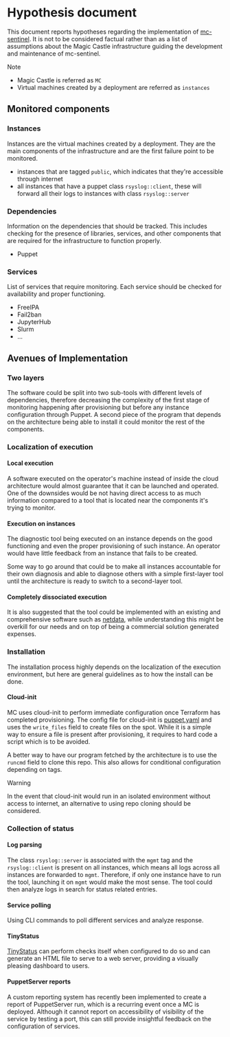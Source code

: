 # Hypothesis document

This document reports hypotheses regarding the implementation of [mc-sentinel](../README.md). It is not to be considered factual rather than as a list of assumptions about the Magic Castle infrastructure guiding the development and maintenance of mc-sentinel.

> [!NOTE]
>
> - Magic Castle is referred as `MC`
> - Virtual machines created by a deployment are referred as `instances`

## Monitored components

### Instances

Instances are the virtual machines created by a deployment. They are the main components of the infrastructure and are the first failure point to be monitored.

- instances that are tagged `public`, which indicates that they're accessible through internet
- all instances that have a puppet class `rsyslog::client`, these will forward all their logs to instances with class `rsyslog::server`

### Dependencies

Information on the dependencies that should be tracked. This includes checking for the presence of libraries, services, and other components that are required for the infrastructure to function properly.

- Puppet

### Services

List of services that require monitoring. Each service should be checked for availability and proper functioning.

- FreeIPA
- Fail2ban
- JupyterHub
- Slurm
- ...

## Avenues of Implementation

### Two layers

The software could be split into two sub-tools with different levels of dependencies, therefore decreasing the complexity of the first stage of monitoring happening after provisioning but before any instance configuration through Puppet. A second piece of the program that depends on the architecture being able to install it could monitor the rest of the components.

### Localization of execution

#### Local execution

A software executed on the operator's machine instead of inside the cloud architecture would almost guarantee that it can be launched and operated. One of the downsides would be not having direct access to as much information compared to a tool that is located near the components it's trying to monitor.

#### Execution on instances

The diagnostic tool being executed on an instance depends on the good functioning and even the proper provisioning of such instance. An operator would have little feedback from an instance that fails to be created.

Some way to go around that could be to make all instances accountable for their own diagnosis and able to diagnose others with a simple first-layer tool until the architecture is ready to switch to a second-layer tool.

#### Completely dissociated execution

It is also suggested that the tool could be implemented with an existing and comprehensive software such as [netdata](https://github.com/netdata/netdata), while understanding this might be overkill for our needs and on top of being a commercial solution generated expenses.

### Installation

The installation process highly depends on the localization of the execution environment, but here are general guidelines as to how the install can be done.

#### Cloud-init

MC uses cloud-init to perform immediate configuration once Terraform has completed provisioning. The config file for cloud-init is [puppet.yaml](https://github.com/Scirelgar/magic_castle/blob/59a2ab28199ed8f42443ac50c9d15c2df8924f74/common/configuration/puppet.yaml) and uses the `write_files` field to create files on the spot. While it is a simple way to ensure a file is present after provisioning, it requires to hard code a script which is to be avoided.

A better way to have our program fetched by the architecture is to use the `runcmd` field to clone this repo. This also allows for conditional configuration depending on tags.

> [!WARNING]
> In the event that cloud-init would run in an isolated environment without access to internet, an alternative to using repo cloning should be considered.

### Collection of status

#### Log parsing

The class `rsyslog::server` is associated with the `mgmt` tag and the `rsyslog::client` is present on all instances, which means all logs across all instances are forwarded to `mgmt`. Therefore, if only one instance have to run the tool, launching it on `mgmt` would make the most sense. The tool could then analyze logs in search for status related entries.

#### Service polling

Using CLI commands to poll different services and analyze response.

#### TinyStatus

[TinyStatus](https://github.com/harsxv/tinystatus) can perform checks itself when configured to do so and can generate an HTML file to serve to a web server, providing a visually pleasing dashboard to users.

#### PuppetServer reports

A custom reporting system has recently been implemented to create a report of PuppetServer run, which is a recurring event once a MC is deployed. Although it cannot report on accessibility of visibility of the service by testing a port, this can still provide insightful feedback on the configuration of services.
